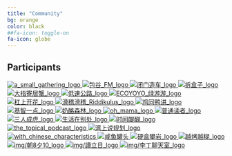 ```yaml
---
title: "Community"
bg: orange
color: black
##fa-icon: toggle-on
fa-icon: globe
---
```


## Participants

<a href="https://yinggathering.com/podcast-2/" target="_blank">
  <img class="communities_logo" src="img/a_small_gathering_logo.jpg" alt="a_small_gathering_logo">
</a>
<a href="https://redcircle.com/shows/lemaisfm" target="_blank">
  <img class="communities_logo" src="img/包谷_FM_logo.jpg" alt="包谷_FM_logo">
</a>
<a href="https://gulugulufm.github.io/" target="_blank">
  <img class="communities_logo" src="img/闭门造车_logo.png" alt="闭门造车_logo">
</a>
<a href="http://watch-out-side.com/" target="_blank">
  <img class="communities_logo" src="img/拆盒子_logo.jpg" alt="拆盒子_logo">
</a>
<a href="https://music.163.com/#/djradio?id=794388504" target="_blank">
  <img class="communities_logo" src="img/大指寄居蟹_logo.jpg" alt="大指寄居蟹_logo">
</a>
<a href="https://localstops.buzzsprout.com/" target="_blank">
  <img class="communities_logo" src="img/低速公路_logo.jpg" alt="低速公路_logo">
</a>
<a href="https://www.buzzsprout.com/1131311" target="_blank">
  <img class="communities_logo" src="img/ECOYOYO_绿游游.jpg" alt="ECOYOYO_绿游游_logo">
</a>
<a href="https://podcasts.apple.com/us/podcast/%E6%9D%A0%E4%B8%8A%E5%BC%80%E8%8A%B1-a-bouquet-of-arguments/id1523066220" target="_blank">
  <img class="communities_logo" src="img/杠上开花_logo.jpeg" alt="杠上开花_logo">
</a>
<a href="https://anchor.fm/riddikulus" target="_blank">
  <img class="communities_logo" src="img/滑稽滑稽_Riddikulus_logo.jpg" alt="滑稽滑稽_Riddikulus_logo">
</a>
<a href="https://anchor.fm/ji2duck" target="_blank">
  <img class="communities_logo" src="img/鸡同鸭讲_logo.jpg" alt="鸡同鸭讲_logo">
</a>
<a href="https://y2intelligences.com/" target="_blank">
  <img class="communities_logo" src="img/基智一点_logo.png" alt="基智一点_logo">
</a>
<a href="https://podcasts.apple.com/us/podcast/%E5%A5%B6%E9%85%AA%E6%A3%AE%E6%9E%97/id1511434550?uo=4" target="_blank">
  <img class="communities_logo" src="img/奶酪森林_logo.jpg" alt="奶酪森林_logo">
</a>
<a href="https://podcasts.apple.com/us/podcast/%E5%99%A2-%E5%A6%88%E5%A6%88-oh-mama/id1531486512" target="_blank">
  <img class="communities_logo" src="img/oh_mama_logo.jpg" alt="oh_mama_logo">
</a>
<a href="https://podcasts.apple.com/ca/podcast/%E6%99%AE%E9%80%9A%E8%AF%BB%E8%80%85/id1536240428" target="_blank">
  <img class="communities_logo" src="img/普通读者_logo.jpg" alt="普通读者_logo">
</a>
<a href="https://anchor.fm/sanrenchenghu" target="_blank">
  <img class="communities_logo" src="img/三人成虎_logo.jpg" alt="三人成虎_logo">
</a>
<a href="https://life-is-elsewhere.com/" target="_blank">
  <img class="communities_logo" src="img/生活在别处_logo.jpeg" alt="生活在别处_logo">
</a>
<a href="https://anchor.fm/time-wine" target="_blank">
  <img class="communities_logo" src="img/时间醍醐_logo.jpg" alt="时间醍醐_logo">
</a>
<a href="https://podcasts.google.com/feed/aHR0cDovL3d3dy5icnVjZWJvZGluZy5vcmcvdG9waWNhbD9mb3JtYXQ9UlNT" target="_blank">
  <img class="communities_logo" src="img/the_topical_podcast_logo.png" alt="the_topical_podcast_logo">
</a>
<a href="http://www.buzzsprout.com/1078676" target="_blank">
  <img class="communities_logo" src="img/湾上说规划_logo.jpg" alt="湾上说规划_logo">
</a>
<a href="https://www.withchinesecharacteristics.com/" target="_blank">
  <img class="communities_logo" src="img/with_chinese_characteristics.jpg" alt="with_chinese_characteristics">
</a>
<a href="https://www.xiaoyuzhoufm.com/episode/5f8a4edd83c34e85dd6db7fe?s=eyJ1IjogIjVlYjgyODg2MGRiZWQyMjI3MmNlZDM3YSJ9" target="_blank">
  <img class="communities_logo" src="img/咸鱼罐头.jpg" alt="咸鱼罐头">
</a>
<a href="https://anchor.fm/mengdi-guo8" target="_blank">
  <img class="communities_logo" src="img/硬盒攀岩_logo.jpg" alt="硬盒攀岩_logo">
</a>
<a href="https://overcooked.typlog.io/" target="_blank">
  <img class="communities_logo" src="img/越烤越糊_logo.png" alt="越烤越糊_logo">
</a>
<a href="https://podcasts.apple.com/cn/podcast/%E6%9C%9D8%E5%A4%9510/id1183991311" target="_blank">
  <img class="communities_logo" src="img/朝8夕10_logo.jpg" alt="img/朝8夕10_logo">
</a>
<a href="https://readependenceday.fireside.fm/" target="_blank">
  <img class="communities_logo" src="img/讀立日_logo.jpg" alt="img/讀立日_logo">
</a>
<a href="https://dingzeyu.li/podcast/" target="_blank">
  <img class="communities_logo" src="img/李丁聊天室_logo.png" alt="img/李丁聊天室_logo">
</a>
